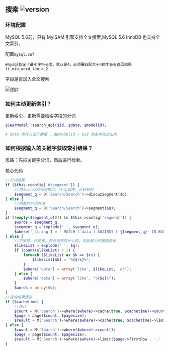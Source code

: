 ## 搜索 ![version](https://img.shields.io/github/release/ztbcms/ztbcms-Search.svg?maxAge=36000)

### 环境配置

MySQL 5.6前，只有 MyISAM 引擎支持全文搜索,MySQL 5.6 InnoDB 也支持全文索引。

配置`mysql.cnf` 

```shell
#mysql指定了最小字符长度，默认是4，必须要匹配大于4的才会有返回结果
ft_min_word_len = 2
```

字段是否加入全文搜索

![图片](https://dn-coding-net-production-pp.qbox.me/40168369-816a-4a9d-8163-2c0f2d4956d9.png)

### 如何主动更新索引？

更新索引，更新需要检索字段的分词
```php
$SearModel::search_api($id, $data, $modelid);

# data 为传入该行数据 ，由$modelid + $id 两条件筛选出来
```


### 如何根据输入的关键字获取索引结果？

思路：先把关键字分词，然后进行检索。

核心代码
```php
//分词结果
if ($this->config['dzsegment']) {
    //用discuz的分词接口，http调用，比较耗时
    $segment_q = D('Search/Search')->discuzSegment($q);
} else {
    //内置的分词方法
    $segment_q = D('Search/Search')->segment($q);
}
if (!empty($segment_q[0]) && $this->config['segment']) {
    $words = $segment_q;
    $segment_q = implode(' ', $segment_q);
    $where['_string'] = " MATCH (`data`) AGAINST ('{$segment_q}' IN BOOLEAN MODE) ";
} else {
    //不推荐，性能差。若分词失败什么的，用最暴力的模糊查询
    $likeList = explode(' ', $q);
    if (count($likeList) > 1) {
        foreach ($likeList as $k => $rs) {
            $likeList[$k] = "%{$rs}%";
        }
        $where['data'] = array('like', $likeList, 'or');
    } else {
        $where['data'] = array('like', "%{$q}%");
    }
    $words = array($q);
}
//查询结果缓存
if ($cachetime) {
    //统计
    $count = M('Search')->where($where)->cache(true, $cachetime)->count();
    $page = page($count, $pagesize);
    $result = M('Search')->where($where)->cache(true, $cachetime)->limit($page->firstRow . ',' . $page->listRows)->order($order)->select();
} else {
    $count = M('Search')->where($where)->count();
    $page = page($count, $pagesize);
    $result = M('Search')->where($where)->limit($page->firstRow . ',' . $page->listRows)->order($order)->select();
}
```